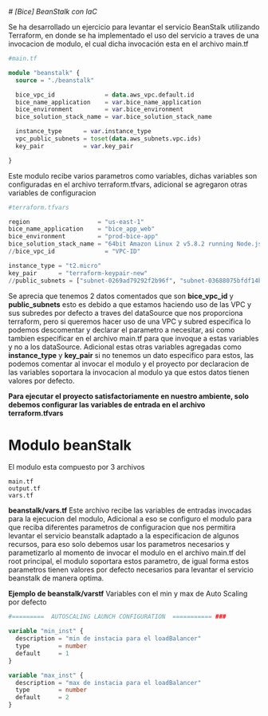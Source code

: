 
<em> # [Bice] BeanStalk con IaC  </em>




Se ha desarrollado un ejercicio para levantar el servicio BeanStalk utilizando Terraform, en donde se ha implementado el uso del servicio a traves de una invocacion de modulo, el cual dicha invocación esta en el archivo main.tf

```terraform
#main.tf

module "beanstalk" {
  source = "./beanstalk"

  bice_vpc_id              = data.aws_vpc.default.id
  bice_name_application    = var.bice_name_application
  bice_environment         = var.bice_environment
  bice_solution_stack_name = var.bice_solution_stack_name

  instance_type      = var.instance_type
  vpc_public_subnets = toset(data.aws_subnets.vpc.ids)
  key_pair           = var.key_pair

}
```
Este modulo recibe varios parametros como variables, dichas variables son configuradas en el archivo terraform.tfvars, adicional se agregaron otras variables de configuracion


```terraform
#terraform.tfvars

region                   = "us-east-1"
bice_name_application    = "bice_app_web"
bice_environment         = "prod-bice-app"
bice_solution_stack_name = "64bit Amazon Linux 2 v5.8.2 running Node.js 16"
//bice_vpc_id              = "VPC-ID"

instance_type = "t2.micro"
key_pair      = "terraform-keypair-new"
//public_subnets = ["subnet-0269ad79292f2b96f", "subnet-03688075bfdf14b1b"]
```

Se aprecia que tenemos 2 datos comentados que son **bice_vpc_id** y **public_subnets** esto es debido a que estamos haciendo uso de las VPC y sus subredes por defecto a traves del dataSource que nos proporciona terraform, pero si queremos hacer uso de una VPC y subred especifica lo podemos descomentar y declarar el parametro a necesitar, asi como tambien especificar en el archivo main.tf para que invoque a estas variables y no a los dataSource. Adicional estas otras variables agregadas como  **instance_type** y **key_pair** si no tenemos un dato especifico para estos, las podemos comentar al invocar el modulo y el proyecto por declaracion de las variables soportara la invocacion al modulo ya que estos datos tienen valores por defecto.

**Para ejecutar el proyecto satisfactoriamente en nuestro ambiente, solo debemos configurar las variables de entrada en el archivo terraform.tfvars**

# Modulo beanStalk

El modulo esta compuesto por 3 archivos

```
main.tf
output.tf
vars.tf

```

**beanstalk/vars.tf** Este archivo recibe las variables de entradas invocadas para la ejecucion del modulo, Adicional a eso se configuro el modulo para que reciba diferentes parametros de configuracion que nos permitira levantar el servicio beanstalk adaptado a la especificacion de algunos recursos, para eso solo debemos usar los parametros necesarios y parametizarlo al momento de invocar el modulo en el archivo main.tf del root principal, el modulo soportara estos parametro, de igual forma estos parametros tienen valores por defecto necesarios para levantar el servicio beanstalk de manera optima.

**Ejemplo de beanstalk/varstf** Variables con el min y max de Auto Scaling por defecto

```terraform
#=========  AUTOSCALING LAUNCH CONFIGURATION  =========== ###

variable "min_inst" {
  description = "min de instacia para el loadBalancer"
  type        = number
  default     = 1
}

variable "max_inst" {
  description = "max de instacia para el loadBalancer"
  type        = number
  default     = 2
}
```









